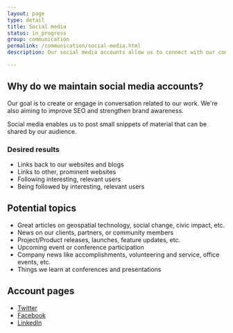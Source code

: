 ```yaml
---
layout: page
type: detail
title: Social media
status: in_progress
group: communication
permalink: /communication/social-media.html
description: Our social media accounts allow us to connect with our community in a personal way.

---
```

## Why do we maintain social media accounts?
Our goal is to create or engage in conversation related to our work. We're also aiming to improve SEO and strengthen brand awareness.

Social media enables us to post small snippets of material that can be shared by our audience.

### Desired results

- Links back to our websites and blogs
- Links to other, prominent websites
- Following interesting, relevant users
- Being followed by interesting, relevant users

## Potential topics

- Great articles on geospatial technology, social change, civic impact, etc.
- News on our clients, partners, or community members
- Project/Product releases, launches, feature updates, etc.
- Upcoming event or conference participation
- Company news like accomplishments, volunteering and service, office events, etc.
- Things we learn at conferences and presentations

## Account pages

- [Twitter](https://twitter.com/azavea)
- [Facebook](https://www.facebook.com/Azavea/)
- [LinkedIn](https://www.linkedin.com/company/azavea/)
